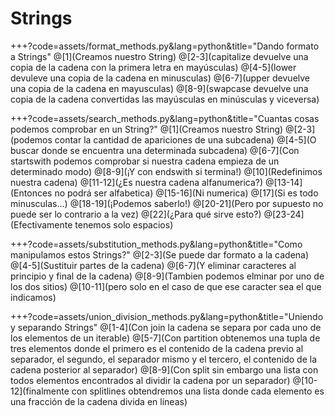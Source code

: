 # Strings

+++?code=assets/format_methods.py&lang=python&title="Dando formato a Strings"
@[1](Creamos nuestro String)
@[2-3](capitalize devuelve una copia de la cadena con la primera letra en mayúsculas)
@[4-5](lower devuleve una copia de la cadena en minusculas)
@[6-7](upper devuelve una copia de la cadena en mayusculas)
@[8-9](swapcase devuelve una copia de la cadena convertidas las mayúsculas en minúsculas y viceversa)

+++?code=assets/search_methods.py&lang=python&title="Cuantas cosas podemos comprobar en un String?"
@[1](Creamos nuestro String)
@[2-3](podemos contar la cantidad de apariciones de una subcadena)
@[4-5](O buscar donde se encuentra una determinada subcadena)
@[6-7](Con startswith podemos comprobar si nuestra cadena empieza de un determinado modo)
@[8-9](¡Y con endswith si termina!)
@[10](Redefinimos nuestra cadena)
@[11-12](¿Es nuestra cadena alfanumerica?)
@[13-14](Entonces no podrá ser alfabetica)
@[15-16](Ni numerica)
@[17](Si es todo minusculas...)
@[18-19](¡Podemos saberlo!)
@[20-21](Pero por supuesto no puede ser lo contrario a la vez)
@[22](¿Para qué sirve esto?)
@[23-24](Efectivamente tenemos solo espacios)

+++?code=assets/substitution_methods.py&lang=python&title="Como manipulamos estos Strings?"
@[2-3](Se puede dar formato a la cadena)
@[4-5](Sustituir partes de la cadena)
@[6-7](Y eliminar caracteres al principio y final de la cadena)
@[8-9](Tambien podemos elminar por uno de los dos sitios)
@[10-11](pero solo en el caso de que ese caracter sea el que indicamos)

+++?code=assets/union_division_methods.py&lang=python&title="Uniendo y separando Strings"
@[1-4](Con join la cadena se separa por cada uno de los elementos de un iterable)
@[5-7](Con partition obtenemos una tupla de tres elementos donde el primero es el contenido de la cadena previo al separador, el segundo, el separador mismo y el tercero, el contenido de la cadena posterior al separador)
@[8-9](Con split sin embargo una lista con todos elementos encontrados al dividir la cadena por un separador)
@[10-12](finalmente con splitlines obtendremos una lista donde cada elemento es una fracción de la cadena divida en líneas)
